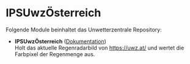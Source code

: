 # IPSUwzÖsterreich

Folgende Module beinhaltet das Unwetterzentrale Repository:

- __IPSUwzÖsterreich__ ([Dokumentation](IPSUwzOesterreich))  
	Holt das aktuelle Regenradarbild von https://uwz.at/ und wertet die Farbpixel der Regenmenge aus.
